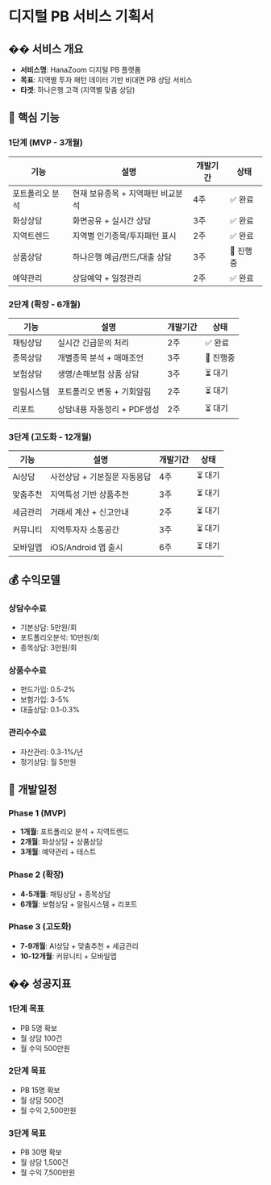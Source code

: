 # 디지털 PB 서비스 기획서

## �� 서비스 개요

- **서비스명**: HanaZoom 디지털 PB 플랫폼
- **목표**: 지역별 투자 패턴 데이터 기반 비대면 PB 상담 서비스
- **타겟**: 하나은행 고객 (지역별 맞춤 상담)

## 🎯 핵심 기능

### 1단계 (MVP - 3개월)

| 기능            | 설명                              | 개발기간 | 상태      |
| --------------- | --------------------------------- | -------- | --------- |
| 포트폴리오 분석 | 현재 보유종목 + 지역패턴 비교분석 | 4주      | ✅ 완료   |
| 화상상담        | 화면공유 + 실시간 상담            | 3주      | ✅ 완료   |
| 지역트렌드      | 지역별 인기종목/투자패턴 표시     | 2주      | ✅ 완료   |
| 상품상담        | 하나은행 예금/펀드/대출 상담      | 3주      | 🔄 진행중 |
| 예약관리        | 상담예약 + 일정관리               | 2주      | ✅ 완료   |

### 2단계 (확장 - 6개월)

| 기능       | 설명                        | 개발기간 | 상태      |
| ---------- | --------------------------- | -------- | --------- |
| 채팅상담   | 실시간 긴급문의 처리        | 2주      | ✅ 완료   |
| 종목상담   | 개별종목 분석 + 매매조언    | 3주      | 🔄 진행중 |
| 보험상담   | 생명/손해보험 상품 상담     | 3주      | ⏳ 대기   |
| 알림시스템 | 포트폴리오 변동 + 기회알림  | 2주      | ⏳ 대기   |
| 리포트     | 상담내용 자동정리 + PDF생성 | 2주      | ⏳ 대기   |

### 3단계 (고도화 - 12개월)

| 기능     | 설명                         | 개발기간 | 상태    |
| -------- | ---------------------------- | -------- | ------- |
| AI상담   | 사전상담 + 기본질문 자동응답 | 4주      | ⏳ 대기 |
| 맞춤추천 | 지역특성 기반 상품추천       | 3주      | ⏳ 대기 |
| 세금관리 | 거래세 계산 + 신고안내       | 2주      | ⏳ 대기 |
| 커뮤니티 | 지역투자자 소통공간          | 3주      | ⏳ 대기 |
| 모바일앱 | iOS/Android 앱 출시          | 6주      | ⏳ 대기 |

## 💰 수익모델

### 상담수수료

- 기본상담: 5만원/회
- 포트폴리오분석: 10만원/회
- 종목상담: 3만원/회

### 상품수수료

- 펀드가입: 0.5-2%
- 보험가입: 3-5%
- 대출상담: 0.1-0.3%

### 관리수수료

- 자산관리: 0.3-1%/년
- 정기상담: 월 5만원

## 📅 개발일정

### Phase 1 (MVP)

- **1개월**: 포트폴리오 분석 + 지역트렌드
- **2개월**: 화상상담 + 상품상담
- **3개월**: 예약관리 + 테스트

### Phase 2 (확장)

- **4-5개월**: 채팅상담 + 종목상담
- **6개월**: 보험상담 + 알림시스템 + 리포트

### Phase 3 (고도화)

- **7-9개월**: AI상담 + 맞춤추천 + 세금관리
- **10-12개월**: 커뮤니티 + 모바일앱

## �� 성공지표

### 1단계 목표

- PB 5명 확보
- 월 상담 100건
- 월 수익 500만원

### 2단계 목표

- PB 15명 확보
- 월 상담 500건
- 월 수익 2,500만원

### 3단계 목표

- PB 30명 확보
- 월 상담 1,500건
- 월 수익 7,500만원
